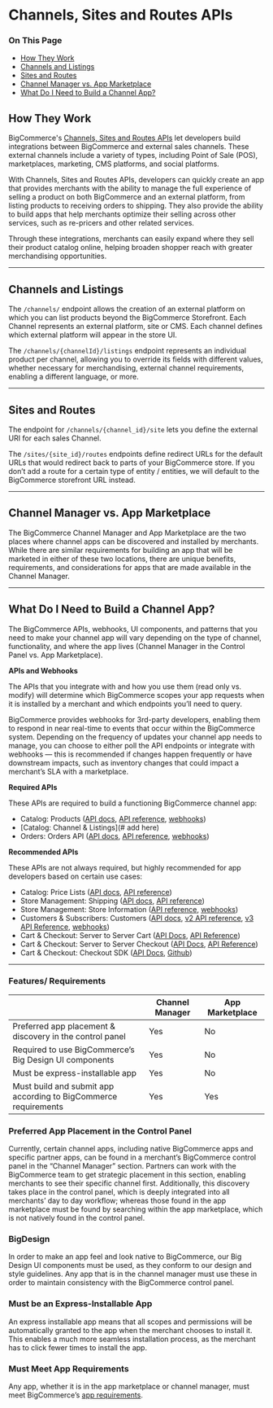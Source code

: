 # Channels, Sites and Routes APIs

<div class="otp" id="no-index">

### On This Page
- [How They Work](#how-they-work)
- [Channels and Listings](#channels-and-listings)
- [Sites and Routes](#sites-and-routes)
- [Channel Manager vs. App Marketplace](#channel-manager-vs-app-marketplace)
- [What Do I Need to Build a Channel App?](#what-do-i-need-to-build-a-channel-app)

</div>

<a id="channels-sites-routes-how"></a>

## How They Work

BigCommerce's [Channels, Sites and Routes APIs](#) let developers build integrations between BigCommerce and external sales channels. These external channels include a variety of types, including Point of Sale (POS), marketplaces, marketing, CMS platforms, and social platforms.

With Channels, Sites and Routes APIs, developers can quickly create an app that provides merchants with the ability to manage the full experience of selling a product on both BigCommerce and an external platform, from listing products to receiving orders to shipping. They also provide the ability to build apps that help merchants optimize their selling across other services, such as re-pricers and other related services.

Through these integrations, merchants can easily expand where they sell their product catalog online, helping broaden shopper reach with greater merchandising opportunities.

---
<a id="channels-listings"></a>

## Channels and Listings

The `/channels/` endpoint allows the creation of an external platform on which you can list products beyond the BigCommerce Storefront. Each Channel represents an external platform, site or CMS. Each channel defines which external platform will appear in the store UI.

The `/channels/{channelId}/listings` endpoint represents an individual product per channel, allowing you to override its fields with different values, whether necessary for merchandising, external channel requirements, enabling a different language, or more.

---

<a id="sites-routes"></a>

## Sites and Routes

The endpoint for `/channels/{channel_id}/site` lets you define the external URI for each sales Channel.

The `/sites/{site_id}/routes` endpoints define redirect URLs for the default URLs that would redirect back to parts of your BigCommerce store. If you don’t add a route for a certain type of entity / entities, we will default to the BigCommerce storefront URL instead.

---
<a id="channel-manager-vs-app-marketplace"></a>

## Channel Manager vs. App Marketplace

The BigCommerce Channel Manager and App Marketplace are the two places where channel apps can be discovered and installed by merchants. While there are similar requirements for building an app that will be marketed in either of these two locations, there are unique benefits, requirements, and considerations for apps that are made available in the Channel Manager. 

---

<a id="channels-sites-routes-app"></a>

## What Do I Need to Build a Channel App?

The BigCommerce APIs, webhooks, UI components, and patterns that you need to make your channel app will vary depending on the type of channel, functionality, and where the app lives (Channel Manager in the Control Panel vs. App Marketplace). 

**APIs and Webhooks**

The APIs that you integrate with and how you use them (read only vs. modify) will determine which BigCommerce scopes your app requests when it is installed by a merchant and which endpoints you’ll need to query. 

BigCommerce provides webhooks for 3rd-party developers, enabling them to respond in near real-time to events that occur within the BigCommerce system. Depending on the frequency of updates your channel app needs to manage, you can choose to either poll the API endpoints or integrate with webhooks — this is recommended if changes happen frequently or have downstream impacts, such as inventory changes that could impact a merchant’s SLA with a marketplace. 

**Required APIs**

These APIs are required to build a functioning BigCommerce channel app:
* Catalog: Products ([API docs](https://developer.bigcommerce.com/api-docs/catalog/products-overview), [API reference](https://developer.bigcommerce.com/api-reference/catalog/catalog-api), [webhooks](https://developer.bigcommerce.com/api-docs/getting-started/webhooks/webhook-events#webhook-events_products))
* [Catalog: Channel & Listings](# add here)
* Orders: Orders API ([API docs](https://developer.bigcommerce.com/api-docs/orders/orders-api-overview), [API reference](https://developer.bigcommerce.com/api-reference/orders/orders-api), [webhooks](https://developer.bigcommerce.com/api-docs/getting-started/webhooks/webhook-events#webhook-events_orders))

**Recommended APIs**

These APIs are not always required, but highly recommended for app developers based on certain use cases:
* Catalog: Price Lists ([API docs](https://developer.bigcommerce.com/api-docs/catalog/price-list-overview), [API reference](https://developer.bigcommerce.com/api-reference/catalog/pricelists-api))
* Store Management: Shipping ([API docs](https://developer.bigcommerce.com/api-docs/store-management/shipping/shipping-overview), [API reference](https://developer.bigcommerce.com/api-reference/store-management/shipping-api)) 
* Store Management: Store Information ([API reference](https://developer.bigcommerce.com/api-docs/getting-started/webhooks/webhook-events#webhook-events_customer), [webhooks](https://developer.bigcommerce.com/api-docs/getting-started/webhooks/webhook-events#webhook-events_store))
* Customers & Subscribers: Customers ([API docs](https://developer.bigcommerce.com/api-docs/customers/customers-subscribers-overview), [v2 API reference](https://developer.bigcommerce.com/api-reference/customer-subscribers/customers-api), [v3 API Reference](https://developer.bigcommerce.com/api-reference/customer-subscribers/v3-customers-api), [webhooks](https://developer.bigcommerce.com/api-docs/getting-started/webhooks/webhook-events#webhook-events_customer))
* Cart & Checkout: Server to Server Cart ([API Docs](https://developer.bigcommerce.com/api-docs/cart-and-checkout/cart-and-checkout-overview), [API Reference](https://developer.bigcommerce.com/api-reference/cart-checkout/server-server-cart-api))
* Cart & Checkout: Server to Server Checkout ([API Docs](https://developer.bigcommerce.com/api-docs/cart-and-checkout/cart-and-checkout-overview), [API Reference](https://developer.bigcommerce.com/api-reference/cart-checkout/server-server-checkout-api))
* Cart & Checkout: Checkout SDK ([API Docs](https://developer.bigcommerce.com/api-docs/cart-and-checkout/checkout-sdk), [Github](https://github.com/bigcommerce/checkout-sdk-js))

---


### Features/ Requirements

|  | Channel Manager | App Marketplace |
| ---| ---| ---|
| Preferred app placement & discovery in the control panel | Yes | No |
| Required to use BigCommerce’s Big Design  UI components | Yes | No|
| Must be express-installable app | Yes | No |
| Must build and submit app according to BigCommerce requirements | Yes | Yes |

### Preferred App Placement in the Control Panel

Currently, certain channel apps, including native BigCommerce apps and specific partner apps, can be found in a merchant’s BigCommerce control panel in the “Channel Manager” section. Partners can work with the BigCommerce team to get strategic placement in this section, enabling merchants to see their specific channel first. Additionally, this discovery takes place in the control panel, which is deeply integrated into all merchants’ day to day workflow; whereas those found in the app marketplace must be found by searching within the app marketplace, which is not natively found in the control panel.


### BigDesign

In order to make an app feel and look native to BigCommerce, our Big Design UI components must be used, as they conform to our design and style guidelines. Any app that is in the channel manager must use these in order to maintain consistency with the BigCommerce control panel.

### Must be an Express-Installable App

An express installable app means that all scopes and permissions will be automatically granted to the app when the merchant chooses to install it. This enables a much more seamless installation process, as the merchant has to click fewer times to install the app.

### Must Meet App Requirements

Any app, whether it is in the app marketplace or channel manager, must meet BigCommerce’s [app requirements](https://developer.bigcommerce.com/api-docs/partner/app-store-approval-requirements).

